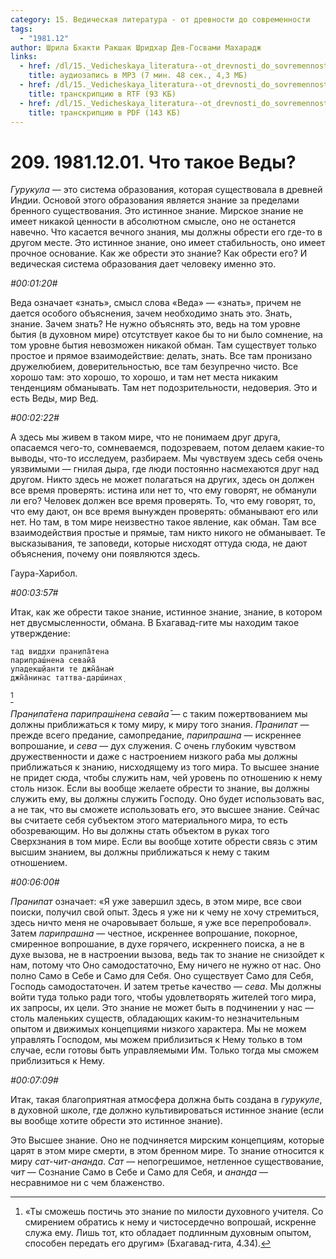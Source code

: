 ```yaml
---
category: 15. Ведическая литература - от древности до современности
tags:
  - "1981.12"
author: Шрила Бхакти Ракшак Шридхар Дев-Госвами Махарадж
links:
  - href: /dl/15._Vedicheskaya_literatura--ot_drevnosti_do_sovremennosti/209_1981.12.01_SridharMj_Chto_takoe_Vedy.mp3
    title: аудиозапись в MP3 (7 мин. 48 сек., 4,3 МБ)
  - href: /dl/15._Vedicheskaya_literatura--ot_drevnosti_do_sovremennosti/209_1981.12.01_SridharMj_Chto_takoe_Vedy.rtf
    title: транскрипцию в RTF (93 КБ)
  - href: /dl/15._Vedicheskaya_literatura--ot_drevnosti_do_sovremennosti/209_1981.12.01_SridharMj_Chto_takoe_Vedy.pdf
    title: транскрипцию в PDF (143 КБ)
---
```


# 209. 1981.12.01. Что такое Веды?

*Гурукула* — это система образования, которая существовала в древней Индии. Основой этого образования является знание за пределами бренного существования. Это истинное знание. Мирское знание не имеет никакой ценности в абсолютном смысле, оно не останется навечно. Что касается вечного знания, мы должны обрести его где-то в другом месте. Это истинное знание, оно имеет стабильность, оно имеет прочное основание. Как же обрести это знание? Как обрести его? И ведическая система образования дает человеку именно это.

*#00:01:20#*

Веда означает «знать», смысл слова «Веда» — «знать», причем не дается особого объяснения, зачем необходимо знать это. Знать, знание. Зачем знать? Не нужно объяснять это, ведь на том уровне бытия (в духовном мире) отсутствует какое бы то ни было сомнение, на том уровне бытия невозможен никакой обман. Там существует только простое и прямое взаимодействие: делать, знать. Все там пронизано дружелюбием, доверительностью, все там безупречно чисто. Все хорошо там: это хорошо, то хорошо, и там нет места никаким тенденциям обманывать. Там нет подозрительности, недоверия. Это и есть Веды, мир Вед.

*#00:02:22#*

А здесь мы живем в таком мире, что не понимаем друг друга, опасаемся чего-то, сомневаемся, подозреваем, потом делаем какие-то выводы, что-то исследуем, разбираем. Мы чувствуем здесь себя очень уязвимыми — гнилая дыра, где люди постоянно насмехаются друг над другом. Никто здесь не может полагаться на других, здесь он должен все время проверять: истина или нет то, что ему говорят, не обманули ли его? Человек должен все время проверять. То, что ему говорят, то, что ему дают, он все время вынужден проверять: обманывают его или нет. Но там, в том мире неизвестно такое явление, как обман. Там все взаимодействия простые и прямые, там никто никого не обманывает. Те высказывания, те заповеди, которые нисходят оттуда сюда, не дают объяснения, почему они появляются здесь.

Гаура-Харибол.

*#00:03:57#*

Итак, как же обрести такое знание, истинное знание, знание, в котором нет двусмысленности, обмана. В Бхагавад-гите мы находим такое утверждение:

    тад виддхи пран̣ипа̄тена
    парипраш́нена севайа̄
    упадекш̣йанти те джн̃а̄нам̇
    джн̃а̄нинас таттва-дарш́инах̣
[^_ftn1]

*Пран̣ипа̄тена парипраш́нена севайа̄* — с таким пожертвованием мы должны приближаться к тому миру, к миру того знания. *Пранипат* — прежде всего предание, самопредание, *парипрашна* — искреннее вопрошание, и *сева* — дух служения. С очень глубоким чувством дружественности и даже с настроением низкого раба мы должны приближаться к знанию, нисходящему из того мира. То высшее знание не придет сюда, чтобы служить нам, чей уровень по отношению к нему столь низок. Если вы вообще желаете обрести то знание, вы должны служить ему, вы должны служить Господу. Оно будет использовать вас, а не так, что вы сможете использовать его, это высшее знание. Сейчас вы считаете себя субъектом этого материального мира, то есть обозревающим. Но вы должны стать объектом в руках того Сверхзнания в том мире. Если вы вообще хотите обрести связь с этим высшим знанием, вы должны приближаться к нему с таким отношением.

*#00:06:00#*

*Пранипат* означает: «Я уже завершил здесь, в этом мире, все свои поиски, получил свой опыт. Здесь я уже ни к чему не хочу стремиться, здесь ничто меня не очаровывает больше, я уже все перепробовал». Затем *парипрашна* — честное, искреннее вопрошание, покорное, смиренное вопрошание, в духе горячего, искреннего поиска, а не в духе вызова, не в настроении вызова, ведь так то знание не снизойдет к нам, потому что Оно самодостаточно, Ему ничего не нужно от нас. Оно полно Само в Себе и Само для Себя. Оно существует Само для Себя, Господь самодостаточен. И затем третье качество — *сева*. Мы должны войти туда только ради того, чтобы удовлетворять жителей того мира, их запросы, их цели. Это знание не может быть в подчинении у нас — столь маленьких существ, обладающих каким-то незначительным опытом и движимых концепциями низкого характера. Мы не можем управлять Господом, мы можем приблизиться к Нему только в том случае, если готовы быть управляемыми Им. Только тогда мы сможем приблизиться к Нему.

*#00:07:09#*

Итак, такая благоприятная атмосфера должна быть создана в *гурукуле*, в духовной школе, где должно культивироваться истинное знание (если вы вообще хотите обрести это истинное знание).

Это Высшее знание. Оно не подчиняется мирским концепциям, которые царят в этом мире смерти, в этом бренном мире. То знание относится к миру *сат-чит-ананда*. *Сат* — непогрешимое, нетленное существование, *чит* — Сознание Само в Себе и Само для Себя, и *ананда* — несравнимое ни с чем блаженство.



[^_ftn1]: «Ты сможешь постичь это знание по милости духовного учителя. Со смирением обратись к нему и чистосердечно вопрошай, искренне служа ему. Лишь тот, кто обладает подлинным духовным опытом, способен передать его другим» (Бхагавад-гита, 4.34).

